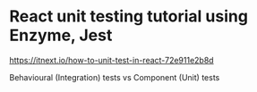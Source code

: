 # React unit testing tutorial using Enzyme, Jest

https://itnext.io/how-to-unit-test-in-react-72e911e2b8d

Behavioural (Integration) tests vs Component (Unit) tests
